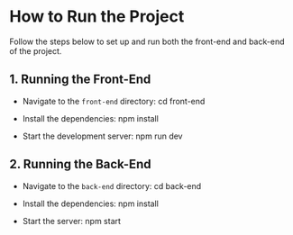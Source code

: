 # How to Run the Project

Follow the steps below to set up and run both the front-end and back-end of the project.

## 1. Running the Front-End

- Navigate to the `front-end` directory:
  cd front-end

- Install the dependencies:
  npm install

- Start the development server:
  npm run dev

## 2. Running the Back-End

- Navigate to the `back-end` directory:
  cd back-end

- Install the dependencies:
  npm install

- Start the server:
  npm start

